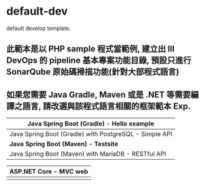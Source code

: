# default-dev
default develop template.

## 此範本是以 PHP sample 程式當範例, 建立出 III DevOps 的 pipeline 基本專案功能目錄, 預設只進行 SonarQube 原始碼掃描功能(針對大部程式語言)



## 如果您需要 Java Gradle, Maven 或是 .NET 等需要編譯之語言, 請改選與該程式語言相關的框架範本 Exp. 

| Java Spring Boot (Gradle) - Hello example              |
| ------------------------------------------------------ |
| Java Spring Boot (Gradle) with PostgreSQL - Simple API |
| **Java Spring Boot (Maven) - Testsite**                |
| Java Spring Boot (Maven) with MariaDB - RESTful API    |

| ASP.NET Core - MVC web |
| ---------------------- |
|                        |
